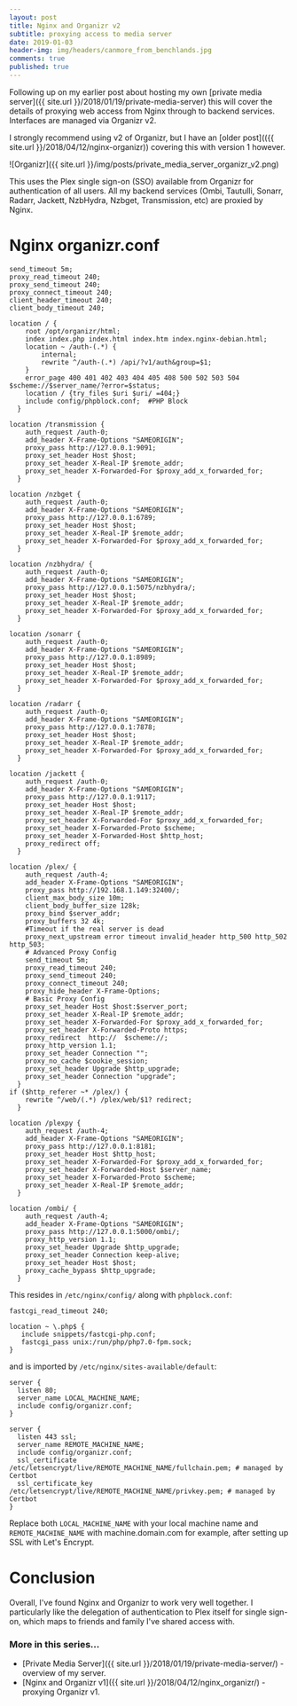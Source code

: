 ```yaml
---
layout: post
title: Nginx and Organizr v2
subtitle: proxying access to media server
date: 2019-01-03
header-img: img/headers/canmore_from_benchlands.jpg
comments: true
published: true
---
```


Following up on my earlier post about hosting my own [private media server]({{ site.url }}/2018/01/19/private-media-server) this will cover the details of proxying web access from Nginx through to backend services.  Interfaces are managed via Organizr v2. 
 
I strongly recommend using v2 of Organizr, but I have an [older post](({{ site.url }}/2018/04/12/nginx-organizr)) covering this with version 1 however.

![Organizr]({{ site.url }}/img/posts/private_media_server_organizr_v2.png)

This uses the Plex single sign-on (SSO) available from Organizr for authentication of all users.  All my backend services (Ombi, Tautulli, Sonarr, Radarr, Jackett, NzbHydra, Nzbget, Transmission, etc) are proxied by Nginx.

# Nginx organizr.conf

```
send_timeout 5m;
proxy_read_timeout 240;
proxy_send_timeout 240;
proxy_connect_timeout 240;
client_header_timeout 240;
client_body_timeout 240;

location / {
    root /opt/organizr/html;
    index index.php index.html index.htm index.nginx-debian.html;
    location ~ /auth-(.*) {
	    internal;
	    rewrite ^/auth-(.*) /api/?v1/auth&group=$1;
    }
    error_page 400 401 402 403 404 405 408 500 502 503 504 $scheme://$server_name/?error=$status;
    location / {try_files $uri $uri/ =404;}
    include config/phpblock.conf;  #PHP Block
  }

location /transmission {
    auth_request /auth-0;
    add_header X-Frame-Options "SAMEORIGIN";
    proxy_pass http://127.0.0.1:9091;
    proxy_set_header Host $host;
    proxy_set_header X-Real-IP $remote_addr;
    proxy_set_header X-Forwarded-For $proxy_add_x_forwarded_for;
  }

location /nzbget {
    auth_request /auth-0;
    add_header X-Frame-Options "SAMEORIGIN";
    proxy_pass http://127.0.0.1:6789;
    proxy_set_header Host $host;
    proxy_set_header X-Real-IP $remote_addr;
    proxy_set_header X-Forwarded-For $proxy_add_x_forwarded_for;
  }

location /nzbhydra/ {
    auth_request /auth-0;
    add_header X-Frame-Options "SAMEORIGIN";
    proxy_pass http://127.0.0.1:5075/nzbhydra/;
    proxy_set_header Host $host;
    proxy_set_header X-Real-IP $remote_addr;
    proxy_set_header X-Forwarded-For $proxy_add_x_forwarded_for;
  }

location /sonarr {
    auth_request /auth-0;    
    add_header X-Frame-Options "SAMEORIGIN";
    proxy_pass http://127.0.0.1:8989;
    proxy_set_header Host $host;
    proxy_set_header X-Real-IP $remote_addr;
    proxy_set_header X-Forwarded-For $proxy_add_x_forwarded_for;
  }

location /radarr {
    auth_request /auth-0;
    add_header X-Frame-Options "SAMEORIGIN";
    proxy_pass http://127.0.0.1:7878;
    proxy_set_header Host $host;
    proxy_set_header X-Real-IP $remote_addr;
    proxy_set_header X-Forwarded-For $proxy_add_x_forwarded_for;
  }

location /jackett {
    auth_request /auth-0;
    add_header X-Frame-Options "SAMEORIGIN";
    proxy_pass http://127.0.0.1:9117;
    proxy_set_header Host $host;
    proxy_set_header X-Real-IP $remote_addr;
    proxy_set_header X-Forwarded-For $proxy_add_x_forwarded_for;
    proxy_set_header X-Forwarded-Proto $scheme;
    proxy_set_header X-Forwarded-Host $http_host;
    proxy_redirect off;
  }

location /plex/ {
    auth_request /auth-4;
    add_header X-Frame-Options "SAMEORIGIN";
    proxy_pass http://192.168.1.149:32400/;
    client_max_body_size 10m;
    client_body_buffer_size 128k;
    proxy_bind $server_addr;
    proxy_buffers 32 4k;
    #Timeout if the real server is dead
    proxy_next_upstream error timeout invalid_header http_500 http_502 http_503;
    # Advanced Proxy Config
    send_timeout 5m;
    proxy_read_timeout 240;
    proxy_send_timeout 240;
    proxy_connect_timeout 240;
    proxy_hide_header X-Frame-Options;
    # Basic Proxy Config
    proxy_set_header Host $host:$server_port;
    proxy_set_header X-Real-IP $remote_addr;
    proxy_set_header X-Forwarded-For $proxy_add_x_forwarded_for;
    proxy_set_header X-Forwarded-Proto https;
    proxy_redirect  http://  $scheme://;
    proxy_http_version 1.1;
    proxy_set_header Connection "";
    proxy_no_cache $cookie_session;
    proxy_set_header Upgrade $http_upgrade;
    proxy_set_header Connection "upgrade";  
  }
if ($http_referer ~* /plex/) {
    rewrite ^/web/(.*) /plex/web/$1? redirect;
  }

location /plexpy {
    auth_request /auth-4;
    add_header X-Frame-Options "SAMEORIGIN";
    proxy_pass http://127.0.0.1:8181;
    proxy_set_header Host $http_host;
    proxy_set_header X-Forwarded-For $proxy_add_x_forwarded_for;
    proxy_set_header X-Forwarded-Host $server_name;
    proxy_set_header X-Forwarded-Proto $scheme;
    proxy_set_header X-Real-IP $remote_addr;
  }

location /ombi/ {
    auth_request /auth-4;
    add_header X-Frame-Options "SAMEORIGIN";
    proxy_pass http://127.0.0.1:5000/ombi/;
    proxy_http_version 1.1;
    proxy_set_header Upgrade $http_upgrade;
    proxy_set_header Connection keep-alive;
    proxy_set_header Host $host;
    proxy_cache_bypass $http_upgrade;
  }
```

This resides in `/etc/nginx/config/` along with `phpblock.conf`:
```
fastcgi_read_timeout 240;

location ~ \.php$ {
   include snippets/fastcgi-php.conf;
   fastcgi_pass unix:/run/php/php7.0-fpm.sock;
}
```

and is imported by `/etc/nginx/sites-available/default`:

```
server {
  listen 80;
  server_name LOCAL_MACHINE_NAME;
  include config/organizr.conf;
}

server {
  listen 443 ssl;
  server_name REMOTE_MACHINE_NAME;
  include config/organizr.conf;
  ssl_certificate /etc/letsencrypt/live/REMOTE_MACHINE_NAME/fullchain.pem; # managed by Certbot
  ssl_certificate_key /etc/letsencrypt/live/REMOTE_MACHINE_NAME/privkey.pem; # managed by Certbot
}
```
Replace both `LOCAL_MACHINE_NAME` with your local machine name and `REMOTE_MACHINE_NAME` with machine.domain.com for example, after setting up SSL with Let's Encrypt.


# Conclusion

Overall, I've found Nginx and Organizr to work very well together. I particularly like the delegation of authentication to Plex itself for single sign-on, which maps to friends and family I've shared access with.
 

### More in this series...
* [Private Media Server]({{ site.url }}/2018/01/19/private-media-server/) - overview of my server.
* [Nginx and Organizr v1]({{ site.url }}/2018/04/12/nginx_organizr/) - proxying Organizr v1.
